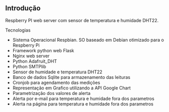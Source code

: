 ## Introdução
Respberry PI web server com sensor de temperatura e humidade DHT22.

Tecnologias
- Sistema Operacional Respbian. SO baseado em Debian otimizado para o Respberry Pi
- Framework python web Flask
- Nginx web server
- Python Adafruit_DHT
- Python SMTPlib
- Sensor de humidade e temperatura DHT22
- Banco de dados Sqlite para armazenamento das leituras
- Cronjob para agendamento das medições
- Representação em Grafico utilizando a API Google Chart
- Parametrização dos valores de alerta
- Alerta por e-mail para temperatura e humidade fora dos parametros
- Alerta na página para temperatura e humidade fora dos parametros


